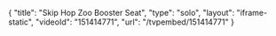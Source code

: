 {
    "title": "Skip Hop Zoo Booster Seat",
    "type": "solo",
    "layout": "iframe-static",
    "videoId": "151414771",
    "url": "\/tvpembed\/151414771"
}